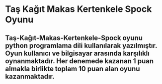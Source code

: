 # Taş Kağıt Makas Kertenkele Spock Oyunu

## Taş-Kağıt-Makas-Kertenkele-Spock oyunu python programlama dili kullanılarak yazılmıştır. Oyun kullanıcı ve bilgisayar arasında karşılıklı oynanmaktadır. Her denemede kazanan 1 puan almakla birlikte toplam 10 puan alan oyunu kazanmaktadır.
